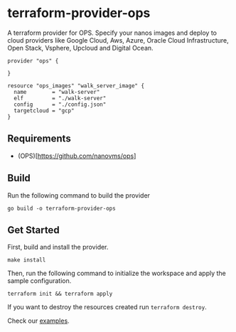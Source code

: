 # terraform-provider-ops

A terraform provider for OPS. Specify your nanos images and deploy to cloud providers like Google Cloud, Aws, Azure, Oracle Cloud Infrastructure, Open Stack, Vsphere, Upcloud and Digital Ocean.

```
provider "ops" {

}

resource "ops_images" "walk_server_image" {
  name        = "walk-server"
  elf         = "./walk-server"
  config      = "./config.json"
  targetcloud = "gcp"
}
```

## Requirements

* (OPS)[https://github.com/nanovms/ops]

## Build

Run the following command to build the provider

```shell
go build -o terraform-provider-ops
```

## Get Started

First, build and install the provider.

```shell
make install
```

Then, run the following command to initialize the workspace and apply the sample configuration.

```shell
terraform init && terraform apply
```

If you want to destroy the resources created run `terraform destroy`.

Check our [examples](https://github.com/nanovms/terraform-provider-ops/examples).
